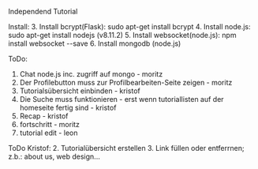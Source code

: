 Independend Tutorial

Install:
3. Install bcrypt(Flask):       sudo apt-get install bcrypt
4. Install node.js:             sudo apt-get install nodejs (v8.11.2)
5. Install websocket(node.js):  npm install websocket --save
6. Install mongodb (node.js)

ToDo:
1. Chat node.js inc. zugriff auf mongo - moritz
3. Der Profilebutton muss zur Profilbearbeiten-Seite zeigen - moritz
5. Tutorialsübersicht einbinden - kristof
6. Die Suche muss funktionieren - erst wenn tutoriallisten auf der homeseite fertig sind - kristof
8. Recap - kristof
9. fortschritt - moritz
10. tutorial edit - leon

ToDo Kristof:
2. Tutorialübersicht erstellen
3. Link füllen oder entferrnen; z.b.: about us, web design...